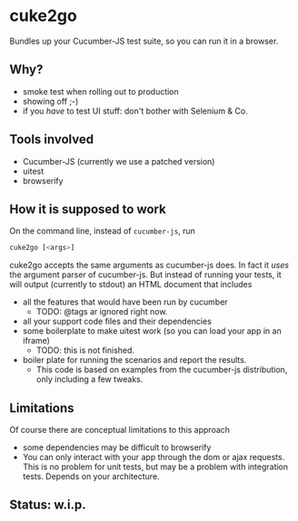 cuke2go
=======

Bundles up your Cucumber-JS test suite, so you can run it in a browser.


## Why?
- smoke test when rolling out to production
- showing off ;-)
- if you *have* to test UI stuff: don't bother with Selenium & Co. 


## Tools involved
- Cucumber-JS (currently we use a patched version)
- uitest
- browserify

## How it is supposed to work

On the command line, instead of `cucumber-js`, run
``` bash
cuke2go [<args>]
```
cuke2go accepts the same arguments as cucumber-js does. In fact it *uses* the argument parser of cucumber-js.
But instead of running your tests, it will output (currently to stdout) an HTML document that includes
- all the features that would have been run by cucumber
    - TODO: @tags ar ignored right now. 
- all your support code files and their dependencies 
- some boilerplate to make uitest work (so you can load your app in an iframe)
    - TODO: this is not finished.
- boiler plate for running the scenarios and report the results.
    - This code is based on examples from the cucumber-js distribution, only including a few tweaks.

## Limitations
Of course there are conceptual limitations to this approach
- some dependencies may be difficult to browserify 
- You can only interact with your app through the dom or ajax requests. This is no 
  problem for unit tests, but may be a problem with integration tests. Depends on your architecture.
  
## Status: w.i.p.

